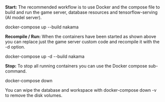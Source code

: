 **Start:**
The recommended workflow is to use Docker and the compose file to build and run the game server, database resources and tensorflow-serving (AI model server).

docker-compose up --build nakama

**Recompile / Run:**
When the containers have been started as shown above you can replace just the game server custom code and recompile it with the -d option.

docker-compose up -d --build nakama

**Stop:**
To stop all running containers you can use the Docker compose sub-command.

docker-compose down

You can wipe the database and workspace with docker-compose down -v to remove the disk volumes.
